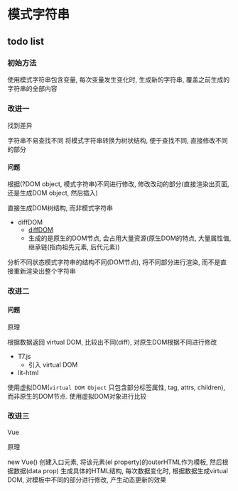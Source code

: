 
# 模式字符串

## todo list

### 初始方法

使用模式字符串包含变量, 每次变量发生变化时, 生成新的字符串, 覆盖之前生成的字符串的全部内容

### 改进一

找到差异

字符串不易查找不同
将模式字符串转换为树状结构, 便于查找不同, 直接修改不同的部分


#### 问题

根据(?DOM object, 模式字符串)不同进行修改, 修改改动的部分(直接渲染出页面, 还是生成DOM object, 然后插入)

直接生成DOM树结构, 而非模式字符串

- diffDOM
    + [diffDOM](https://github.com/fiduswriter/diffDOM)
    + 生成的是原生的DOM节点, 会占用大量资源(原生DOM的特点, 大量属性值, 继承链(指向祖先元素, 后代元素))

分析不同状态模式字符串的结构不同(DOM节点), 将不同部分进行渲染, 而不是直接重新渲染出整个字符串

### 改进二

#### 问题

原理

根据数据返回 virtual DOM, 比较出不同(diff), 对原生DOM根据不同进行修改

- T7.js 
    - 引入 virtual DOM
- lit-html

使用虚拟DOM(`virtual DOM Object` 只包含部分标签属性, tag, attrs, children), 而非原生的DOM节点. 使用虚拟DOM对象进行比较


### 改进三

Vue

原理

new Vue() 创建入口元素, 将该元素(el property)的outerHTML作为模板, 然后根据数据(data prop) 生成具体的HTML结构, 每次数据变化时, 根据数据生成virtual DOM, 对模板中不同的部分进行修改, 产生动态更新的效果